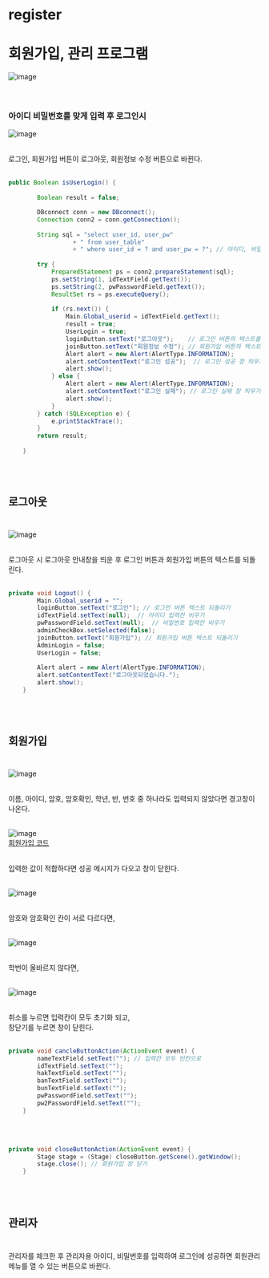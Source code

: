 # register
# 회원가입, 관리 프로그램
![image](https://github.com/gkstmdrb/register/assets/114748816/a78ce054-f743-4bd3-ba44-7f626e1a2990) <br><br><br>
### 아이디 비밀번호를 맞게 입력 후 로그인시
![image](https://github.com/gkstmdrb/register/assets/114748816/66d6cf9a-3833-47ba-9efb-e077ca0e01b6) <br><br>

로그인, 회원가입 버튼이 로그아웃, 회원정보 수정 버튼으로 바뀐다. <br><br>

``` java
public Boolean isUserLogin() {
		
		Boolean result = false;

		DBconnect conn = new DBconnect();
		Connection conn2 = conn.getConnection();
		
		String sql = "select user_id, user_pw"
				  + " from user_table"
				  + " where user_id = ? and user_pw = ?"; // 아이디, 비밀번호의 값이 테이블의 값과 일치한다면 user_id, user_pw 조회
		
		try {
			PreparedStatement ps = conn2.prepareStatement(sql);
			ps.setString(1, idTextField.getText());
			ps.setString(2, pwPasswordField.getText());
			ResultSet rs = ps.executeQuery();
			
			if (rs.next()) {
				Main.Global_userid = idTextField.getText();
				result = true;
				UserLogin = true;
				loginButton.setText("로그아웃");    // 로그인 버튼의 텍스트를 로그아웃으로 변경
				joinButton.setText("회원정보 수정"); // 회원가입 버튼의 텍스트를 회원정보 수정으로 변경
				Alert alert = new Alert(AlertType.INFORMATION);
				alert.setContentText("로그인 성공");  // 로그인 성공 창 띄우기
				alert.show();
			} else {
				Alert alert = new Alert(AlertType.INFORMATION);
				alert.setContentText("로그인 실패"); // 로그인 실패 창 띄우기
				alert.show();
			}
		} catch (SQLException e) {
			e.printStackTrace();
		}
		return result;
		
	}
```
<br><br>

## 로그아웃 <br><br>

![image](https://github.com/gkstmdrb/register/assets/114748816/23a70617-470d-40ff-b527-370e6f501cc0) <br><br>

로그아웃 시 로그아웃 안내창을 띄운 후 로그인 버튼과 회원가입 버튼의 텍스트를 되돌린다. <br><br>

``` java
private void Logout() {
		Main.Global_userid = "";
		loginButton.setText("로그인");	// 로그인 버튼 텍스트 되돌리기
		idTextField.setText(null);	// 아이디 입력칸 비우기
		pwPasswordField.setText(null);	// 비밀번호 입력칸 비우기
		adminCheckBox.setSelected(false);
		joinButton.setText("회원가입"); // 회원가입 버튼 텍스트 되돌리기
		AdminLogin = false;
		UserLogin = false;
			
		Alert alert = new Alert(AlertType.INFORMATION);
		alert.setContentText("로그아웃되었습니다.");
		alert.show();
	}
```
<br><br>

## 회원가입 <br><br>

![image](https://github.com/gkstmdrb/register/assets/114748816/86a833ac-5b38-4dd2-ae82-67429e10d553) <br><br>

이름, 아이디, 암호, 암호확인, 학년, 반, 번호 중 하나라도 입력되지 않았다면 경고창이 나온다. <br><br>

![image](https://github.com/gkstmdrb/register/assets/114748816/ebe407cd-7469-47c1-aec5-381264717a60) <br>
[회원가입 코드](https://github.com/gkstmdrb/register/blob/main/JoinController) <br><br>

입력한 값이 적합하다면 성공 메시지가 다오고 창이 닫힌다. <br><br>

![image](https://github.com/gkstmdrb/register/assets/114748816/40b97b05-23e4-45c0-a80f-b15c305308af) <br><br>

암호와 암호확인 칸이 서로 다르다면, <br><br>

![image](https://github.com/gkstmdrb/register/assets/114748816/f5deb675-ed2d-42ab-b2d4-2496f41e7f68) <br><br>

학번이 올바르지 않다면, <br><br>

![image](https://github.com/gkstmdrb/register/assets/114748816/934094c8-d73f-4857-b131-6fa9f9d2033e) <br><br>

취소를 누르면 입력칸이 모두 초기화 되고, <br>
창닫기를 누르면 창이 닫힌다. <br><br>

``` java
private void cancleButtonAction(ActionEvent event) {
		nameTextField.setText(""); // 입력칸 모두 빈칸으로
		idTextField.setText("");
		hakTextField.setText("");
		banTextField.setText("");
		bunTextField.setText("");
		pwPasswordField.setText("");
		pw2PasswordField.setText("");
	}
```
<br><br>

``` java
private void closeButtonAction(ActionEvent event) {
		Stage stage = (Stage) closeButton.getScene().getWindow();
		stage.close(); // 회원가입 창 닫기
	}
```
<br><br>

## 관리자 <br><br>

관리자를 체크한 후 관리자용 아이디, 비밀번호를 입력하여 로그인에 성공하면 회원관리 메뉴를 열 수 있는 버튼으로 바뀐다.
